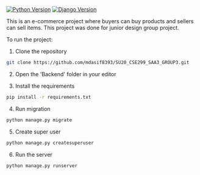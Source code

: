 
[![Python Version](https://img.shields.io/badge/python-3.8-hotpink.svg)](https://python.org)
[![Django Version](https://img.shields.io/badge/django-3.0-hotpink.svg)](https://djangoproject.com)

This is an e-commerce project where buyers can buy products and sellers can sell items. This project was done for junior design group project. 

To run the project:
1. Clone the repository
```bash
git clone https://github.com/mdasif8393/SU20_CSE299_SAA3_GROUP3.git
```
2. Open the 'Backend' folder in your editor

3. Install the requirements
```bash
pip install -r requirements.txt
```
4. Run migration
```bash
python manage.py migrate
```
5. Create super user
```bash
python manage.py createsuperuser
```
6. Run the server
```bash
python manage.py runserver
```
